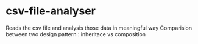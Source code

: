 # csv-file-analyser
Reads the csv file and analysis those data in meaningful way
Comparision between two design pattern : inheritace vs composition
